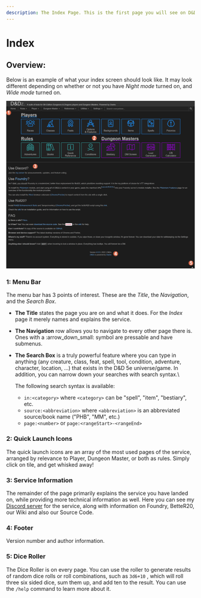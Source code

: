 ```yaml
---
description: The Index Page. This is the first page you will see on D&Dz
---
```


# Index

## Overview:

Below is an example of what your index screen should look like. It may look different depending on whether or not you have _Night mode_ turned on, and _Wide mode_ turned on.

![Index Page with Night Mode (Alt) and Wide Mode](../.gitbook/assets/image.png)

### 1: Menu Bar

The menu bar has 3 points of interest. These are the _Title_, the _Navigation_, and the _Search Box_.

* **The Title** states the page you are on and what it does. For the _Index_ page it merely names and explains the service.
* **The Navigation** row allows you to navigate to every other page there is. Ones with a :arrow\_down\_small: symbol are pressable and have submenus.
*   **The Search Box** is a truly powerful feature where you can type in anything (any creature, class, feat, spell, tool, condition, adventure, character, location, ...) that exists in the D\&D 5e universe/game. In addition, you can narrow down your searches with search syntax.\


    The following search syntax is available:

    * `in:<category>` where `<category>` can be "spell", "item", "bestiary", etc.
    * `source:<abbreviation>` where `<abbreviation>` is an abbreviated source/book name ("PHB", "MM", etc.)
    * `page:<number>` or `page:<rangeStart>-<rangeEnd>`

### 2: Quick Launch Icons

The quick launch icons are an array of the most used pages of the service, arranged by relevance to Player, Dungeon Master, or both as rules. Simply click on tile, and get whisked away!

### 3: Service Information

The remainder of the page primarily explains the service you have landed on, while providing more technical information as well. Here you can see my [Discord server](https://discord.gg/yM7YGrT) for the service, along with information on Foundry, BetteR20, our Wiki and also our Source Code.

### 4: Footer

Version number and author information.

### 5: Dice Roller

The Dice Roller is on every page. You can use the roller to generate results of random dice rolls or roll combinations, such as `3d6+10` , which will roll three six sided dice, sum them up, and add ten to the result. You can use the `/help` command to learn more about it.
